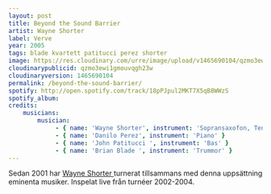 ```yaml
---
layout: post
title: Beyond the Sound Barrier
artist: Wayne Shorter
label: Verve
year: 2005
tags: blade kvartett patitucci perez shorter
image: https://res.cloudinary.com/urre/image/upload/v1465690104/qzmo3ewi1gmouvqgh23w.jpg
cloudinarypublicid: qzmo3ewi1gmouvqgh23w
cloudinaryversion: 1465690104
permalink: /beyond-the-sound-barrier/
spotify: http://open.spotify.com/track/18pPJpul2MKT7X5qB8WWzS
spotify_album: 
credits:
    musicians:
        musician:
             - { name: 'Wayne Shorter', instrument: 'Sopransaxofon, Tenorsaxofon' }
             - { name: 'Danilo Perez', instrument: 'Piano' }
             - { name: 'John Patitucci ', instrument: 'Bas' }
             - { name: 'Brian Blade ', instrument: 'Trummor' }
---
```


Sedan 2001 har <a href="http://sv.wikipedia.org/wiki/Wayne_Shorter">Wayne Shorter </a>turnerat tillsammans med denna uppsättning eminenta musiker. Inspelat live från turnéer 2002-2004.